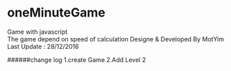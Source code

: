 # oneMinuteGame
Game with javascript  
The game depend on speed of calculation
Designe & Developed By MotYim
Last Update : 28/12/2016  

######change log
1.create Game
2.Add Level 2
